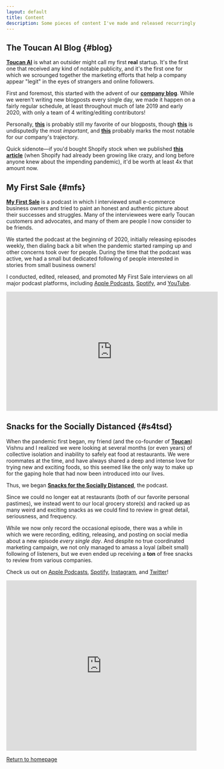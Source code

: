 ```yaml
---
layout: default
title: Content
description: Some pieces of content I've made and released recurringly
---
```


## The Toucan AI Blog {#blog}
[**Toucan AI**](./startups/toucan-ai) is what an outsider might call my first **real** startup. It's the first one that received any kind of notable publicity, and it's the first one for which we scrounged together the marketing efforts that help a company appear "legit" in the eyes of strangers and online followers. 

First and foremost, this started with the advent of our [**company blog**](https://www.toucanai.com/blog). While we weren't writing new blogposts every single day, we made it happen on a fairly regular schedule, at least throughout much of late 2019 and early 2020, with only a team of 4 writing/editing contributors!

Personally, [**this**](https://www.toucanai.com/blog/post/our-remote-team/) is probably still my favorite of our blogposts, though [**this**](https://www.toucanai.com/blog/post/black-lives-matter/) is undisputedly the most *important*, and [**this**](https://www.toucanai.com/blog/post/100-customers/) probably marks the most notable for our company's trajectory. 

Quick sidenote—if you'd bought Shopify stock when we published [**this article**](https://www.toucanai.com/blog/post/the-shopify-revolution/) (when Shopify had already been growing like crazy, and long before anyone knew about the impending pandemic), it'd be worth at least 4x that amount now.

## My First Sale {#mfs}

[**My First Sale**](https://toucanai.com/press/podcast) is a podcast in which I interviewed small e-commerce business owners and tried to paint an honest and authentic picture about their successes and struggles. Many of the interviewees were early Toucan customers and advocates, and many of them are people I now consider to be friends. 

We started the podcast at the beginning of 2020, initially releasing episodes weekly, then dialing back a bit when the pandemic started ramping up and other concerns took over for people. During the time that the podcast was active, we had a small but dedicated following of people interested in stories from small business owners!

I conducted, edited, released, and promoted My First Sale interviews on all major podcast platforms, including [Apple Podcasts](https://podcasts.apple.com/us/podcast/my-first-sale/id1494151521), [Spotify](https://open.spotify.com/show/0pzI5U39nOQOIBwSMiVTNu), and [YouTube](https://youtube.com/playlist?list=PL9vmrq0PKGifpooq5xLbnx9SO0OF0qDWp).

<iframe width="560" height="315" src="https://www.youtube.com/embed/videoseries?list=PL9vmrq0PKGifpooq5xLbnx9SO0OF0qDWp" title="YouTube video player" frameborder="0" allow="accelerometer; autoplay; clipboard-write; encrypted-media; gyroscope; picture-in-picture" allowfullscreen></iframe>

## Snacks for the Socially Distanced {#s4tsd}

When the pandemic first began, my friend (and the co-founder of [**Toucan**](./startups/toucan-ai)) Vishnu and I realized we were looking at several months (or even years) of collective isolation and inability to safely eat food at restaurants. We were roommates at the time, and have always shared a deep and intense love for trying new and exciting foods, so this seemed like the only way to make up for the gaping hole that had now been introduced into our lives.

Thus, we began [**Snacks for the Socially Distanced**](https://www.snackspodcast.com), the podcast. 

Since we could no longer eat at restaurants (both of our favorite personal pastimes), we instead went to our local grocery store(s) and racked up as many weird and exciting snacks as we could find to review in great detail, seriousness, and frequency. 

While we now only record the occasional episode, there was a while in which we were recording, editing, releasing, and posting on social media about a new episode *every single day*. And despite no true coordinated marketing campaign, we not only managed to amass a loyal (albeit small) following of listeners, but we even ended up receiving a **ton** of free snacks to review from various companies. 

Check us out on [Apple Podcasts](https://podcasts.apple.com/us/podcast/snacks-for-the-socially-distanced/id1503493336), [Spotify](https://open.spotify.com/show/6P6hdww0CBTWZll89F8pdd), [Instagram](https://www.instagram.com/snacks4tsd/), and [Twitter](https://twitter.com/snacks4tsd)!

<iframe allow="autoplay *; encrypted-media *; fullscreen *" frameborder="0" height="450" style="width:100%;max-width:660px;overflow:hidden;background:transparent;" sandbox="allow-forms allow-popups allow-same-origin allow-scripts allow-storage-access-by-user-activation allow-top-navigation-by-user-activation" src="https://embed.podcasts.apple.com/us/podcast/snacks-for-the-socially-distanced/id1503493336"></iframe>

[Return to homepage](../)

